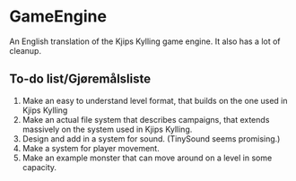 # GameEngine
An English translation of the Kjips Kylling game engine. It also has a lot of cleanup.

## To-do list/Gjøremålsliste

  1. Make an easy to understand level format, that builds on the one used in Kjips Kylling
  2. Make an actual file system that describes campaigns, that extends massively on the system used in Kjips Kylling.
  3. Design and add in a system for sound. (TinySound seems promising.)
  4. Make a system for player movement.
  5. Make an example monster that can move around on a level in some capacity.